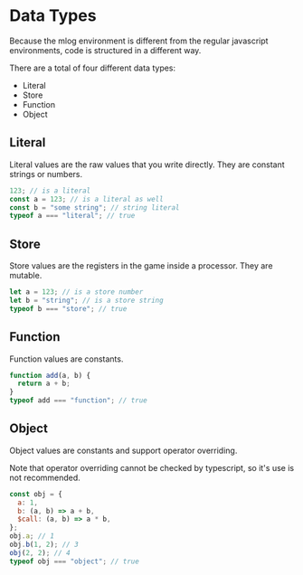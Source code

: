 # Data Types

Because the mlog environment is different from the regular javascript environments, code is structured in a different way.

There are a total of four different data types:

- Literal
- Store
- Function
- Object

## Literal

Literal values are the raw values that you write directly. They are constant strings or numbers.

```js
123; // is a literal
const a = 123; // is a literal as well
const b = "some string"; // string literal
typeof a === "literal"; // true
```

## Store

Store values are the registers in the game inside a processor. They are mutable.

```js
let a = 123; // is a store number
let b = "string"; // is a store string
typeof b === "store"; // true
```

## Function

Function values are constants.

```js
function add(a, b) {
  return a + b;
}
typeof add === "function"; // true
```

## Object

Object values are constants and support operator overriding.

Note that operator overriding cannot be checked by typescript, so it's use is not recommended.

```js
const obj = {
  a: 1,
  b: (a, b) => a + b,
  $call: (a, b) => a * b,
};
obj.a; // 1
obj.b(1, 2); // 3
obj(2, 2); // 4
typeof obj === "object"; // true
```
